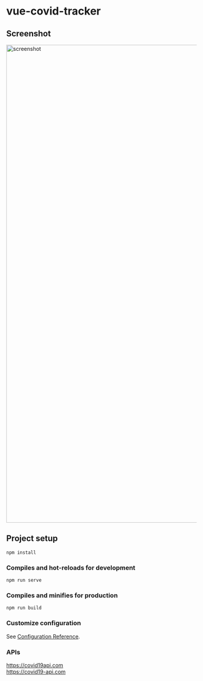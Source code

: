 # vue-covid-tracker

## Screenshot 

<img width="1262" alt="screenshot" src="https://user-images.githubusercontent.com/84561818/126478064-4e89c7de-200d-421a-8a40-08a94a8a1067.png">

## Project setup
```
npm install
```

### Compiles and hot-reloads for development
```
npm run serve
```

### Compiles and minifies for production
```
npm run build
```

### Customize configuration
See [Configuration Reference](https://cli.vuejs.org/config/).

### APIs

https://covid19api.com <br />
https://covid19-api.com <br />

